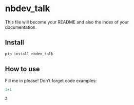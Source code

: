 nbdev_talk
================

<!-- WARNING: THIS FILE WAS AUTOGENERATED! DO NOT EDIT! -->

This file will become your README and also the index of your
documentation.

## Install

``` sh
pip install nbdev_talk
```

## How to use

Fill me in please! Don’t forget code examples:

``` python
1+1
```

    2

